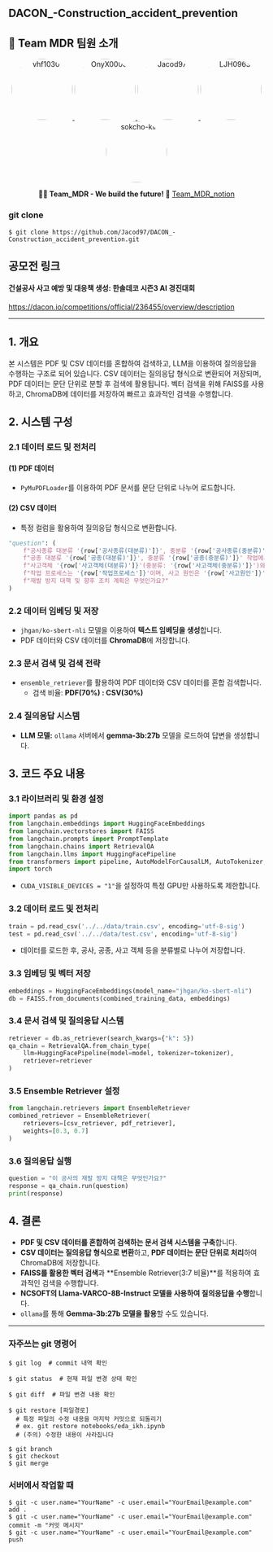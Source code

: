 DACON_-Construction_accident_prevention
---

## 🚀 Team MDR 팀원 소개

<p align="center">
  <a href="https://github.com/vhf1030">
    <img src="https://github.com/vhf1030.png" width="120" height="120" style="border-radius:50%;" alt="vhf1030">
  </a>
  <a href="https://github.com/OnyX0000">
    <img src="https://github.com/OnyX0000.png" width="120" height="120" style="border-radius:50%;" alt="OnyX0000">
  </a>
  <a href="https://github.com/Jacod97">
    <img src="https://github.com/Jacod97.png" width="120" height="120" style="border-radius:50%;" alt="Jacod97">
  </a>
  <a href="https://github.com/LJH0963">
    <img src="https://github.com/LJH0963.png" width="120" height="120" style="border-radius:50%;" alt="LJH0963">
  </a>
  <a href="https://github.com/sokcho-kim">
    <img src="https://github.com/sokcho-kim.png" width="120" height="120" style="border-radius:50%;" alt="sokcho-kim">
  </a>
</p>

<p align="center">
  <b>👨‍💻 Team_MDR - We build the future! 🚀</b>
  <a href = "https://www.notion.so/Team_MDR-19f48fd03c228085be6cfd03c73ac223?pvs=4"> Team_MDR_notion
  </a>
</p>



### git clone
```$ git clone https://github.com/Jacod97/DACON_-Construction_accident_prevention.git```

<!-- ### 대용량 파일 관리 -->
<!-- ```$ git lfs install``` -->

## 공모전 링크

#### 건설공사 사고 예방 및 대응책 생성: 한솔데코 시즌3 AI 경진대회
https://dacon.io/competitions/official/236455/overview/description

---

## 1. 개요
본 시스템은 PDF 및 CSV 데이터를 혼합하여 검색하고, LLM을 이용하여 질의응답을 수행하는 구조로 되어 있습니다. CSV 데이터는 질의응답 형식으로 변환되어 저장되며, PDF 데이터는 문단 단위로 분할 후 검색에 활용됩니다. 벡터 검색을 위해 FAISS를 사용하고, ChromaDB에 데이터를 저장하여 빠르고 효과적인 검색을 수행합니다.

## 2. 시스템 구성
### 2.1 데이터 로드 및 전처리
#### (1) PDF 데이터
- `PyMuPDFLoader`를 이용하여 PDF 문서를 문단 단위로 나누어 로드합니다.

#### (2) CSV 데이터
- 특정 컬럼을 활용하여 질의응답 형식으로 변환합니다.
```python
"question": (
    f"공사종류 대분류 '{row['공사종류(대분류)']}', 중분류 '{row['공사종류(중분류)']}' 공사 중 "
    f"공종 대분류 '{row['공종(대분류)']}', 중분류 '{row['공종(중분류)']}' 작업에서 "
    f"사고객체 '{row['사고객체(대분류)']}'(중분류: '{row['사고객체(중분류)']}')와 관련된 사고가 발생했습니다. "
    f"작업 프로세스는 '{row['작업프로세스']}'이며, 사고 원인은 '{row['사고원인']}'입니다. "
    f"재발 방지 대책 및 향후 조치 계획은 무엇인가요?"
)
```

### 2.2 데이터 임베딩 및 저장
- `jhgan/ko-sbert-nli` 모델을 이용하여 **텍스트 임베딩을 생성**합니다.
- PDF 데이터와 CSV 데이터를 **ChromaDB**에 저장합니다.

### 2.3 문서 검색 및 검색 전략
- `ensemble_retriever`를 활용하여 PDF 데이터와 CSV 데이터를 혼합 검색합니다.  
  - 검색 비율: **PDF(70%) : CSV(30%)**

### 2.4 질의응답 시스템
- **LLM 모델:** `ollama` 서버에서 **gemma-3b:27b** 모델을 로드하여 답변을 생성합니다.

## 3. 코드 주요 내용
### 3.1 라이브러리 및 환경 설정
```python
import pandas as pd
from langchain.embeddings import HuggingFaceEmbeddings
from langchain.vectorstores import FAISS
from langchain.prompts import PromptTemplate
from langchain.chains import RetrievalQA
from langchain.llms import HuggingFacePipeline
from transformers import pipeline, AutoModelForCausalLM, AutoTokenizer, BitsAndBytesConfig
import torch
```
- `CUDA_VISIBLE_DEVICES = "1"`을 설정하여 특정 GPU만 사용하도록 제한합니다.

### 3.2 데이터 로드 및 전처리
```python
train = pd.read_csv('../../data/train.csv', encoding='utf-8-sig')
test = pd.read_csv('../../data/test.csv', encoding='utf-8-sig')
```
- 데이터를 로드한 후, 공사, 공종, 사고 객체 등을 분류별로 나누어 저장합니다.

### 3.3 임베딩 및 벡터 저장
```python
embeddings = HuggingFaceEmbeddings(model_name="jhgan/ko-sbert-nli")
db = FAISS.from_documents(combined_training_data, embeddings)
```

### 3.4 문서 검색 및 질의응답 시스템
```python
retriever = db.as_retriever(search_kwargs={"k": 5})
qa_chain = RetrievalQA.from_chain_type(
    llm=HuggingFacePipeline(model=model, tokenizer=tokenizer),
    retriever=retriever
)
```

### 3.5 Ensemble Retriever 설정
```python
from langchain.retrievers import EnsembleRetriever
combined_retriever = EnsembleRetriever(
    retrievers=[csv_retriever, pdf_retriever],
    weights=[0.3, 0.7]
)
```

### 3.6 질의응답 실행
```python
question = "이 공사의 재발 방지 대책은 무엇인가요?"
response = qa_chain.run(question)
print(response)
```

## 4. 결론
- **PDF 및 CSV 데이터를 혼합하여 검색하는 문서 검색 시스템을 구축**합니다.
- **CSV 데이터는 질의응답 형식으로 변환**하고, **PDF 데이터는 문단 단위로 처리**하여 ChromaDB에 저장합니다.
- **FAISS를 활용한 벡터 검색**과 **Ensemble Retriever(3:7 비율)**를 적용하여 효과적인 검색을 수행합니다.
- **NCSOFT의 Llama-VARCO-8B-Instruct 모델을 사용하여 질의응답을 수행**합니다.
- `ollama`를 통해 **Gemma-3b:27b 모델을 활용**할 수도 있습니다.

---


### 자주쓰는 git 명령어

```
$ git log  # commit 내역 확인
```
```
$ git status  # 현재 파일 변경 상태 확인
```
```
$ git diff  # 파일 변경 내용 확인
```
```
$ git restore [파일경로]
  # 특정 파일의 수정 내용을 마지막 커밋으로 되돌리기
  # ex. git restore notebooks/eda_ikh.ipynb
  # (주의) 수정한 내용이 사라집니다
```
```
$ git branch
$ git checkout
$ git merge
```

### 서버에서 작업할 때
```
$ git -c user.name="YourName" -c user.email="YourEmail@example.com" add .  
$ git -c user.name="YourName" -c user.email="YourEmail@example.com" commit -m "커밋 메시지"  
$ git -c user.name="YourName" -c user.email="YourEmail@example.com" push
```
